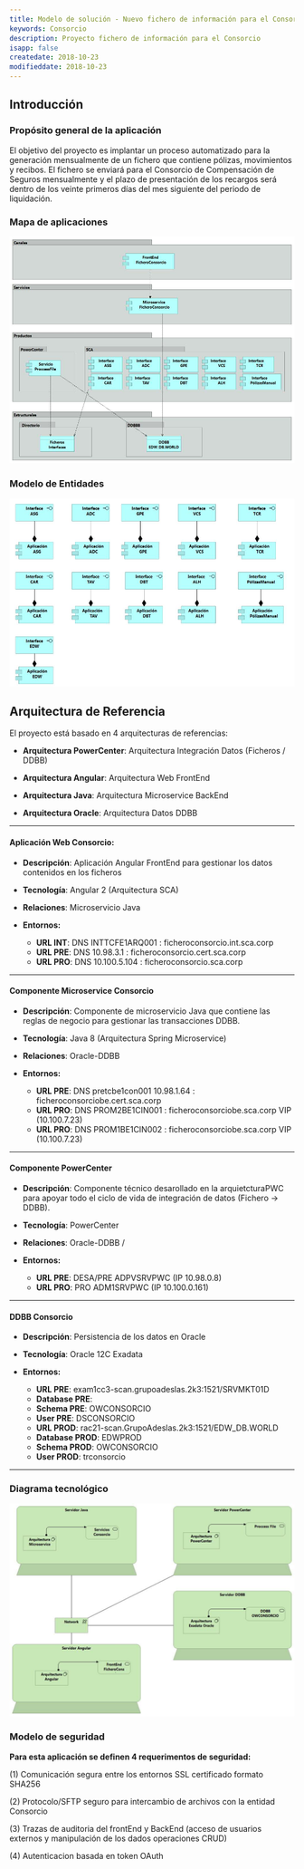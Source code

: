 ```yaml
---
title: Modelo de solución - Nuevo fichero de información para el Consorcio
keywords: Consorcio
description: Proyecto fichero de información para el Consorcio
isapp: false
createdate: 2018-10-23
modifieddate: 2018-10-23
---
```


## Introducción

### Propósito general de la aplicación

El objetivo del proyecto es implantar un proceso automatizado para la generación mensualmente  de un fichero que contiene pólizas, movimientos y recibos. 
El fichero se enviará para el Consorcio de Compensación de Seguros mensualmente y el plazo de presentación de los recargos será dentro de los veinte primeros días del mes siguiente del periodo de liquidación.

### Mapa de aplicaciones

![Modelo Entidades ](images/mapaAplicaciones.jpg)

### Modelo de Entidades

![Modelo Entidades ](images/applicationCaixabank.jpg)


## Arquitectura de Referencia

El proyecto está basado en 4 arquitecturas de referencias:

  * **Arquitectura PowerCenter**: Arquitectura Integración Datos (Ficheros / DDBB)

  * **Arquitectura Angular**: Arquitectura Web FrontEnd

  * **Arquitectura Java**: Arquitectura Microservice BackEnd

  * **Arquitectura Oracle**: Arquitectura Datos DDBB 

**************************************

#### Aplicación Web Consorcio:

  * **Descripción**: Aplicación Angular FrontEnd para gestionar los datos contenidos en los ficheros
  * **Tecnología**: Angular 2 (Arquitectura SCA)
  * **Relaciones**: Microservicio Java

* **Entornos:**
  * **URL INT**: DNS INTTCFE1ARQ001 : ficheroconsorcio.int.sca.corp 
  * **URL PRE**: DNS 10.98.3.1 : ficheroconsorcio.cert.sca.corp 
  * **URL PRO**: DNS 10.100.5.104 : ficheroconsorcio.sca.corp

**************************************

#### Componente Microservice Consorcio

  * **Descripción**: Componente de microservicio Java que contiene las reglas de negocio para gestionar las transacciones DDBB.
  * **Tecnología**: Java 8 (Arquitectura Spring Microservice)
  * **Relaciones**: Oracle-DDBB

* **Entornos:**
  * **URL PRE**: DNS pretcbe1con001 10.98.1.64 : ficheroconsorciobe.cert.sca.corp
  * **URL PRO**: DNS PROM2BE1CIN001 : ficheroconsorciobe.sca.corp VIP (10.100.7.23)
  * **URL PRO**: DNS PROM1BE1CIN002 : ficheroconsorciobe.sca.corp VIP (10.100.7.23)


**************************************
#### Componente PowerCenter

  * **Descripción**: Componente técnico desarollado en la arquietcturaPWC para apoyar todo el ciclo de vida de integración de datos (Fichero -> DDBB).
  * **Tecnología**: PowerCenter
  * **Relaciones**: Oracle-DDBB / 

* **Entornos:**
  * **URL PRE**: DESA/PRE ADPVSRVPWC (IP 10.98.0.8)
  * **URL PRO**: PRO ADM1SRVPWC (IP 10.100.0.161)

**************************************

#### DDBB Consorcio

  * **Descripción**: Persistencia de los datos en Oracle
  * **Tecnología**: Oracle 12C Exadata

* **Entornos:**
  * **URL PRE**: exam1cc3-scan.grupoadeslas.2k3:1521/SRVMKT01D
  * **Database PRE**:
  * **Schema PRE**: OWCONSORCIO
  * **User PRE**: DSCONSORCIO
  * **URL PROD**: rac21-scan.GrupoAdeslas.2k3:1521/EDW_DB.WORLD
  * **Database PROD**: EDWPROD
  * **Schema PROD**: OWCONSORCIO
  * **User PROD**: trconsorcio

**************************************

### Diagrama tecnológico

![Diagrama tecnológico](images/infraestructura.jpg)


### Modelo de seguridad

**Para esta aplicación se definen 4 requerimentos de seguridad:**

(1) Comunicación segura entre los entornos SSL certificado formato SHA256

(2) Protocolo/SFTP seguro para intercambio de archivos con la entidad Consorcio

(3) Trazas de auditoria del frontEnd y BackEnd (acceso de usuarios externos y manipulación de los dados operaciones CRUD)

(4) Autenticacion basada en token OAuth
